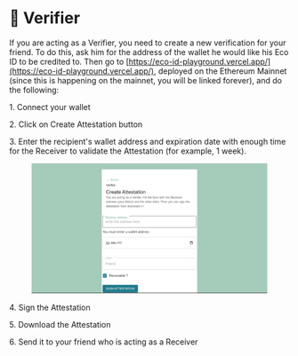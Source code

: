# 🔎 Verifier

If you are acting as a Verifier, you need to create a new verification for your friend. To do this, ask him for the address of the wallet he would like his Eco ID to be credited to. Then go to [https://eco-id-playground.vercel.app/](https://eco-id-playground.vercel.app/), deployed on the Ethereum Mainnet (since this is happening on the mainnet, you will be linked forever), and do the following:

1\. Connect your wallet

2\. Click on Create Attestation button

3\. Enter the recipient's wallet address and expiration date with enough time for the Receiver to validate the Attestation (for example, 1 week).

<figure><img src="../.gitbook/assets/2023-02-17 23 47 11 (2).png" alt=""><figcaption></figcaption></figure>

4\. Sign the Attestation

5\. Download the Attestation

6\. Send it to your friend who is acting as a Receiver

